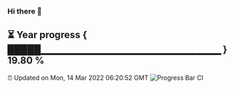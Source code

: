 ### Hi there 👋
⏳ Year progress { █████▁▁▁▁▁▁▁▁▁▁▁▁▁▁▁▁▁▁▁▁▁▁▁▁▁ } 19.80 %
---
⏰ Updated on Mon, 14 Mar 2022 06:20:52 GMT
![Progress Bar CI](https://github.com/liununu/liununu/workflows/Progress%20Bar%20CI/badge.svg)
